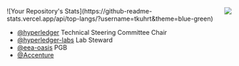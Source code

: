 <img align='right' src='https://github-readme-stats.vercel.app/api?username=tkuhrt&show_icons=true'>
![Your Repository's Stats](https://github-readme-stats.vercel.app/api/top-langs/?username=tkuhrt&theme=blue-green)

* [@hyperledger](https://github.com/hyperledger/) Technical Steering Committee Chair
* [@hyperledger-labs](https://github.com/hyperledger-labs/) Lab Steward
* [@eea-oasis](https://github.com/eea-oasis) PGB
* [@Accenture](https://github.com/Accenture/)
